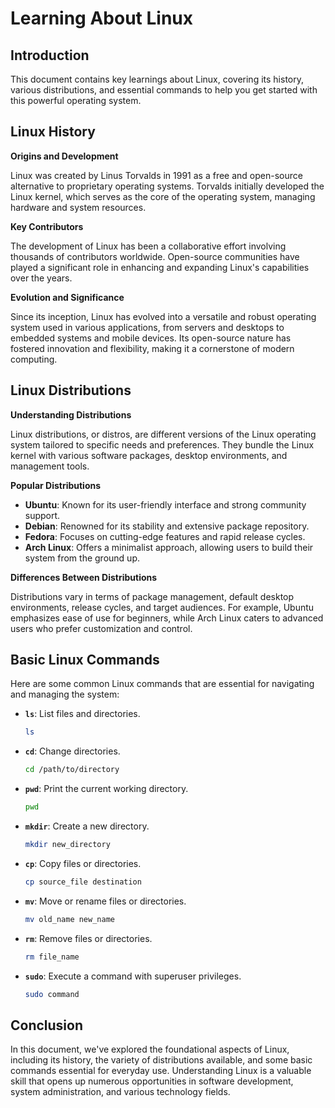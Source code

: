 # Learning About Linux

## Introduction

This document contains key learnings about Linux, covering its history, various distributions, and essential commands to help you get started with this powerful operating system.

## Linux History

**Origins and Development**

Linux was created by Linus Torvalds in 1991 as a free and open-source alternative to proprietary operating systems. Torvalds initially developed the Linux kernel, which serves as the core of the operating system, managing hardware and system resources.

**Key Contributors**

The development of Linux has been a collaborative effort involving thousands of contributors worldwide. Open-source communities have played a significant role in enhancing and expanding Linux's capabilities over the years.

**Evolution and Significance**

Since its inception, Linux has evolved into a versatile and robust operating system used in various applications, from servers and desktops to embedded systems and mobile devices. Its open-source nature has fostered innovation and flexibility, making it a cornerstone of modern computing.

## Linux Distributions

**Understanding Distributions**

Linux distributions, or distros, are different versions of the Linux operating system tailored to specific needs and preferences. They bundle the Linux kernel with various software packages, desktop environments, and management tools.

**Popular Distributions**

- **Ubuntu**: Known for its user-friendly interface and strong community support.
- **Debian**: Renowned for its stability and extensive package repository.
- **Fedora**: Focuses on cutting-edge features and rapid release cycles.
- **Arch Linux**: Offers a minimalist approach, allowing users to build their system from the ground up.

**Differences Between Distributions**

Distributions vary in terms of package management, default desktop environments, release cycles, and target audiences. For example, Ubuntu emphasizes ease of use for beginners, while Arch Linux caters to advanced users who prefer customization and control.

## Basic Linux Commands

Here are some common Linux commands that are essential for navigating and managing the system:

- **`ls`**: List files and directories.
  
  ```bash
  ls
  ```

- **`cd`**: Change directories.
  
  ```bash
  cd /path/to/directory
  ```

- **`pwd`**: Print the current working directory.
  
  ```bash
  pwd
  ```

- **`mkdir`**: Create a new directory.
  
  ```bash
  mkdir new_directory
  ```

- **`cp`**: Copy files or directories.
  
  ```bash
  cp source_file destination
  ```

- **`mv`**: Move or rename files or directories.
  
  ```bash
  mv old_name new_name
  ```

- **`rm`**: Remove files or directories.
  
  ```bash
  rm file_name
  ```

- **`sudo`**: Execute a command with superuser privileges.
  
  ```bash
  sudo command
  ```

## Conclusion

In this document, we've explored the foundational aspects of Linux, including its history, the variety of distributions available, and some basic commands essential for everyday use. Understanding Linux is a valuable skill that opens up numerous opportunities in software development, system administration, and various technology fields.
